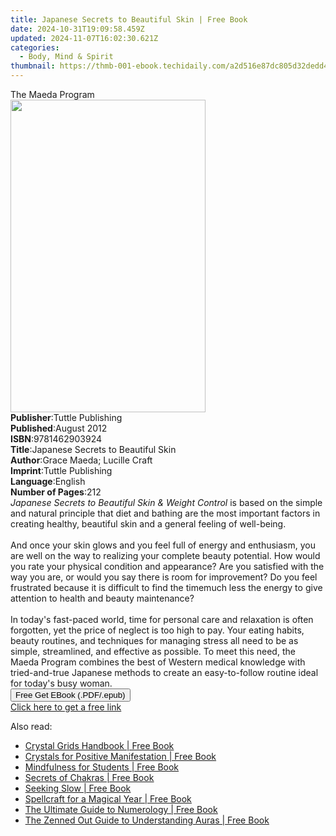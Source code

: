 ```yaml
---
title: Japanese Secrets to Beautiful Skin | Free Book
date: 2024-10-31T19:09:58.459Z
updated: 2024-11-07T16:02:30.621Z
categories:
  - Body, Mind & Spirit
thumbnail: https://thmb-001-ebook.techidaily.com/a2d516e87dc805d32dedd408649c5fc567d1c8dbf6ef063cd58958b8b5212655.jpg
---
```

<main id="book-container">
  <div class="flex flex-col">
    <div class="book-brief flex-1 py-6 px-4 sm:p-6 md:py-10 md:px-8">
      <!-- brief-->
      <div class="book-brief-main">The Maeda Program</div>
    </div>
    <div
      class="book-meta-info flex-1 grid gap-4 col-start-1 col-end-3 row-start-1 sm:mb-6 sm:grid-cols-4 lg:gap-6 lg:col-start-2 lg:row-end-6 lg:row-span-6 lg:mb-0"
    >
      <div
        class="book-meta-info-left place-content-center mt-4 p-4 text-sm leading-6 col-start-2 col-span-2 dark:text-slate-400"
      >
        <img
          class="w-full h-500 object-cover rounded-lg sm:h-255 sm:col-span-2 lg:col-span-full"
          src="https://img-001-ebook.techidaily.com/2ce2370433bc6307e1bb62b33f849a915f62355f6e85d9322b6a2f45c2061674.jpg"
          alt=""
          width="312"
          height="500"
        />
      </div>
      <div
        class="book-meta-info-right mt-2 col-start-1 row-start-2 col-span-3 self-center"
      >
        <!-- meta data  -->
        <div class="flex flex-col px-4 md:px-8">
          <div class="flex-1">
            <strong>Publisher</strong>:<span class="px-2"
              >Tuttle Publishing</span
            >
          </div>
          <div class="flex-1">
            <strong>Published</strong>:<span class="px-2">August 2012</span>
          </div>
          <div class="flex-1">
            <strong>ISBN</strong>:<span class="px-2">9781462903924</span>
          </div>
          <div class="flex-1">
            <strong>Title</strong>:<span class="px-2"
              >Japanese Secrets to Beautiful Skin</span
            >
          </div>
          <div class="flex-1">
            <strong>Author</strong>:<span class="px-2"
              >Grace Maeda; Lucille Craft</span
            >
          </div>
          <div class="flex-1">
            <strong>Imprint</strong>:<span class="px-2">Tuttle Publishing</span>
          </div>
          <div class="flex-1">
            <strong>Language</strong>:<span class="px-2">English</span>
          </div>
          <div class="flex-1">
            <strong>Number of Pages</strong>:<span class="px-2">212</span>
          </div>
        </div>
      </div>
    </div>
    <div class="book-description flex-1 py-6 px-4 sm:p-6 md:py-10 md:px-8">
      <div class="book-description-main">
        <div accordion-content="" id="description">
          <i>Japanese Secrets to Beautiful Skin &amp; Weight Control</i> is
          based on the simple and natural principle that diet and bathing are
          the most important factors in creating healthy, beautiful skin and a
          general feeling of well-being.<br /><br />And once your skin glows and
          you feel full of energy and enthusiasm, you are well on the way to
          realizing your complete beauty potential. How would you rate your
          physical condition and appearance? Are you satisfied with the way you
          are, or would you say there is room for improvement? Do you feel
          frustrated because it is difficult to find the timemuch less the
          energy to give attention to health and beauty maintenance?<br /><br />In
          today's fast-paced world, time for personal care and relaxation is
          often forgotten, yet the price of neglect is too high to pay. Your
          eating habits, beauty routines, and techniques for managing stress all
          need to be as simple, streamlined, and effective as possible. To meet
          this need, the Maeda Program combines the best of Western medical
          knowledge with tried-and-true Japanese methods to create an
          easy-to-follow routine ideal for today's busy woman.<br />
        </div>
        <div class="accordion-fader"></div>
      </div>
    </div>
    <div class="book-excerpts flex-1 py-6 px-4 sm:p-6 md:py-10 md:px-8"></div>
    <div
      class="book-about-author flex-1 py-6 px-4 sm:p-6 md:py-10 md:px-8"
    ></div>
    <div class="book-free-get flex-1 py-6 px-4 sm:p-6 md:py-10 md:px-8">
      <button
        id="btn-free-get"
        class="bg-blue-500 hover:bg-blue-700 text-white font-bold py-2 px-4 rounded"
      >
        Free Get EBook (.PDF/.epub)
      </button>
      <div id="countdown-display" class="px-2 text-lg mt-2"></div>
      <a
        id="free-link"
        class="hidden bg-blue-500 hover:bg-blue-700 text-white font-bold py-2 px-4 rounded"
        href="https://www.ebooks.com/en-us/book/96512417/japanese-secrets-to-beautiful-skin/grace-maeda/"
        target="_blank"
        >Click here to get a free link</a
      >
    </div>
    <script>
      let countdownTime = 0;
      let countdownInterval = null;
      document
        .getElementById('btn-free-get')
        .addEventListener('click', startCountdown);
      function startCountdown() {
        countdownTime = new Date().getTime() + 60000 * 3;
        countdownInterval = setInterval(updateCountdown, 1000);
        document.getElementById('btn-free-get').disabled = true;
        document
          .getElementById('btn-free-get')
          .classList.add('bg-gray-500', 'cursor-not-allowed');
      }
      function updateCountdown() {
        let currentTime = new Date().getTime();
        let timeLeft = countdownTime - currentTime;
        let secondsLeft = Math.floor(timeLeft / 1000);
        document.getElementById('countdown-display').innerHTML =
          `Remaining time: ${secondsLeft} seconds.`;
        if (secondsLeft <= 0) {
          clearInterval(countdownInterval);
          document.getElementById('btn-free-get').classList.add('hidden');
          document.getElementById('free-link').classList.remove('hidden');
          document.getElementById('countdown-display').innerHTML = '';
        }
      }
    </script>
  </div>
</main>

<ins class="adsbygoogle"
      style="display:block"
      data-ad-client="ca-pub-7571918770474297"
      data-ad-slot="8358498916"
      data-ad-format="auto"
      data-full-width-responsive="true"></ins>
    

<span class="atpl-alsoreadstyle">Also read:</span>
<div><ul>
<li><a href="https://novels-ebooks.techidaily.com/210197891-9781631599750-crystal-grids-handbook/"><u>Crystal Grids Handbook | Free Book</u></a></li>
<li><a href="https://novels-ebooks.techidaily.com/210198002-9781592338009-crystals-for-positive-manifestation/"><u>Crystals for Positive Manifestation | Free Book</u></a></li>
<li><a href="https://novels-ebooks.techidaily.com/210197953-9781782408093-mindfulness-for-students/"><u>Mindfulness for Students | Free Book</u></a></li>
<li><a href="https://novels-ebooks.techidaily.com/210198024-9781782407119-secrets-of-chakras/"><u>Secrets of Chakras | Free Book</u></a></li>
<li><a href="https://novels-ebooks.techidaily.com/210198137-9780760365687-seeking-slow/"><u>Seeking Slow | Free Book</u></a></li>
<li><a href="https://novels-ebooks.techidaily.com/210197978-9781627882972-spellcraft-for-a-magical-year/"><u>Spellcraft for a Magical Year | Free Book</u></a></li>
<li><a href="https://novels-ebooks.techidaily.com/210198087-9781631595363-the-ultimate-guide-to-numerology/"><u>The Ultimate Guide to Numerology | Free Book</u></a></li>
<li><a href="https://novels-ebooks.techidaily.com/210197989-9780760367834-the-zenned-out-guide-to-understanding-auras/"><u>The Zenned Out Guide to Understanding Auras | Free Book</u></a></li>
</ul></div>

